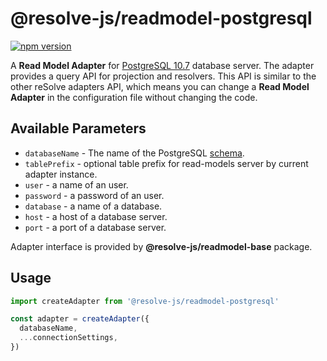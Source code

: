 # **@resolve-js/readmodel-postgresql**

[![npm version](https://badge.fury.io/js/%40resolve-js%2Freadmodel-postgresql.svg)](https://badge.fury.io/js/%40resolve-js%2Freadmodel-postgresql)

A **Read Model Adapter** for [PostgreSQL 10.7](https://www.postgresql.org) database server.
The adapter provides a query API for projection and resolvers. This API is similar to the other reSolve adapters API, which means you can change a **Read Model Adapter** in the configuration file without changing the code.

## Available Parameters

- `databaseName` - The name of the PostgreSQL [schema](https://www.postgresql.org/docs/10/ddl-schemas.html).
- `tablePrefix` - optional table prefix for read-models server by current adapter instance.
- `user` - a name of an user.
- `password` - a password of an user.
- `database` - a name of a database.
- `host` - a host of a database server.
- `port` - a port of a database server.

Adapter interface is provided by **@resolve-js/readmodel-base** package.

## Usage

```js
import createAdapter from '@resolve-js/readmodel-postgresql'

const adapter = createAdapter({
  databaseName,
  ...connectionSettings,
})
```
